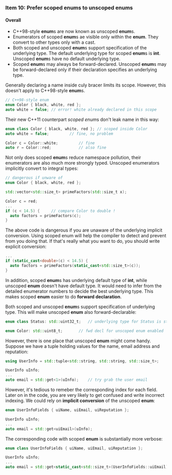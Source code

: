 ### Item 10: Prefer scoped **enum**s to unscoped **enum**s


#### Overall
- C++98-style **enum**s are now known as unscoped **enum**s.
- Enumerators of scoped **enum**s ae visible only within the **enum**. They convert to other types only with a cast.
- Both scoped and unscoped **enum**s support specification of the underlying type. The default underlying type for scoped **enum**s is **int**. Unscoped **enum**s have no default underlying type.
- Scoped **enum**s may always be forward-declared. Unscoped **enum**s may be forward-declared only if their declaration specifies an underlying type.

Generally declaring a name inside culy bracer limits its scope. However, this doesn't apply to C++98-style **enum**s.

```CPP
// C++98-style enum
enum Color { black, white, red };
auto white = false;	// error! white already declared in this scope
```

Their new C++11 counterpart *scoped enum*s don't leak name in this way:

```CPP
enum class Color { black, white, red };	// scoped inside Color
auto white = false;			// fine, no problem

Color c = Color::white;			// fine
auto r = Color::red;			// also fine
```

Not only does scoped **enum**s reduce namespace pollution, their enumerators are also much more strongly typed. Unscoped enumerators implicitly convert to integral types:

```CPP
// dangerous if unware of
enum Color { black, white, red };

std::vector<std::size_t> primeFactors(std::size_t x);

Color c = red;
...
if (c < 14.5) {		// compare Color to double !
  auto factors = primeFactors(c);
}
```

The above code is dangerous if you are unaware of the underlying implicit conversion. Using scoped enum will help the compiler to detect and prevent from you doing that. If that's really what you want to do, you should write explicit conversion:

```CPP
...
if (static_cast<double>(c) < 14.5) {
  auto factors = primeFactors(static_cast<std::size_t>(c));
}
``` 

In addition, scoped **enum**s has underlying default type of **int**, while unscoped **enum** doesn't have default type. It would need to infer from the detailed enumerator numbers to decide the best underlying type. This makes scoped **enum** easier to do **forward declaration**.

Both scoped and unscoped **enum**s support specification of underlying type. This will make unscoped **enum** also forward-declarable:

```CPP
enum class Status: std::uint32_t;	// underlying type for Status is std::uint32_t

enum Color: std::uint8_t;		// fwd decl for unscoped enum enabled
```

However, there is one place that unscoped **enum** might come handy. Suppose we have a tuple holding values for the name, email address and reputation:

```CPP
using UserInfo = std::tuple<std::string, std::string, std::size_t>;

UserInfo uInfo;
...
auto email = std::get<1>(uInfo);	// try grab the user email
```

However, it's tedious to remeber the corresponding index for each field. Later on in the code, you are very likely to get confused and write incorrect indexing. We could rely on **implicit conversion** of the unscoped **enum**:

```CPP
enum UserInfoFields { uiName, uiEmail, uiReputation };

UserInfo uInfo;
...
auto email = std::get<uiEmail>(uInfo);
```

The corresponding code with scoped **enum** is substantially more verbose:

```CPP
enum class UserInfoFields { uiName, uiEmail, uiReputation };

UserInfo uInfo;
...
auto email = std::get<static_cast<std::size_t>(UserInfoFields::uiEmail)>(uInfo);
```